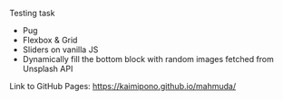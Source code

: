 Testing task

- Pug
- Flexbox & Grid
- Sliders on vanilla JS
- Dynamically fill the bottom block with random images fetched from Unsplash API

Link to GitHub Pages: https://kaimipono.github.io/mahmuda/
